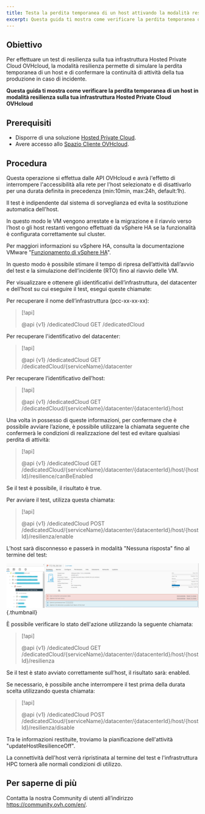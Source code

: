 ```yaml
---
title: Testa la perdita temporanea di un host attivando la modalità resilienza
excerpt: Questa guida ti mostra come verificare la perdita temporanea di un host in modalità resilienza sulla tua infrastruttura Hosted Private Cloud OVHcloud
---
```


## Obiettivo

Per effettuare un test di resilienza sulla tua infrastruttura Hosted Private Cloud OVHcloud, la modalità resilienza permette di simulare la perdita temporanea di un host e di confermare la continuità di attività della tua produzione in caso di incidente.

**Questa guida ti mostra come verificare la perdita temporanea di un host in modalità resilienza sulla tua infrastruttura Hosted Private Cloud OVHcloud**

## Prerequisiti

- Disporre di una soluzione [Hosted Private Cloud](https://www.ovhcloud.com/it/enterprise/products/hosted-private-cloud/).
- Avere accesso allo [Spazio Cliente OVHcloud](https://www.ovh.com/auth/?action=gotomanager&from=https://www.ovh.it/&ovhSubsidiary=it).

## Procedura

Questa operazione si effettua dalle API OVHcloud e avrà l'effetto di interrompere l'accessibilità alla rete per l'host selezionato e di disattivarlo per una durata definita in precedenza (min:10min, max:24h, default:1h).

Il test è indipendente dal sistema di sorveglianza ed evita la sostituzione automatica dell'host.

In questo modo le VM vengono arrestate e la migrazione e il riavvio verso l’host o gli host restanti vengono effettuati da vSphere HA se la funzionalità è configurata correttamente sul cluster.

Per maggiori informazioni su vSphere HA, consulta la documentazione VMware "[Funzionamento di vSphere HA](https://docs.vmware.com/en/VMware-vSphere/7.0/com.vmware.vsphere.avail.doc/GUID-33A65FF7-DA22-4DC5-8B18-5A7F97CCA536.html)".

In questo modo è possibile stimare il tempo di ripresa dell’attività dall’avvio del test e la simulazione dell’incidente (RTO) fino al riavvio delle VM.

Per visualizzare e ottenere gli identificativi dell’infrastruttura, del datacenter e dell’host su cui eseguire il test, esegui queste chiamate:

Per recuperare il nome dell’infrastruttura (pcc-xx-xx-xx):

> [!api]
>
> @api {v1} /dedicatedCloud GET /dedicatedCloud

Per recuperare l'identificativo del datacenter:

> [!api]
>
> @api {v1} /dedicatedCloud GET /dedicatedCloud/{serviceName}/datacenter

Per recuperare l’identificativo dell’host:

> [!api]
>
> @api {v1} /dedicatedCloud GET /dedicatedCloud/{serviceName}/datacenter/{datacenterId}/host

Una volta in possesso di queste informazioni, per confermare che è possibile avviare l’azione, è possibile utilizzare la chiamata seguente che confermerà le condizioni di realizzazione del test ed evitare qualsiasi perdita di attività:

> [!api]
>
> @api {v1} /dedicatedCloud GET /dedicatedCloud/{serviceName}/datacenter/{datacenterId}/host/{hostId}/resilience/canBeEnabled

Se il test è possibile, il risultato è true.

Per avviare il test, utilizza questa chiamata:

> [!api]
>
> @api {v1} /dedicatedCloud POST /dedicatedCloud/{serviceName}/datacenter/{datacenterId}/host/{hostId}/resilienza/enable

L’host sarà disconnesso e passerà in modalità "Nessuna risposta" fino al termine del test:

![vsphere](images/resilience_mode.png){.thumbnail}

È possibile verificare lo stato dell'azione utilizzando la seguente chiamata:

> [!api]
>
> @api {v1} /dedicatedCloud GET /dedicatedCloud/{serviceName}/datacenter/{datacenterId}/host/{hostId}/resilienza

Se il test è stato avviato correttamente sull’host, il risultato sarà: enabled.

Se necessario, è possibile anche interrompere il test prima della durata scelta utilizzando questa chiamata:

> [!api]
>
> @api {v1} /dedicatedCloud POST /dedicatedCloud/{serviceName}/datacenter/{datacenterId}/host/{hostId}/resilienza/disable

Tra le informazioni restituite, troviamo la pianificazione dell'attività "updateHostResilienceOff".

La connettività dell'host verrà ripristinata al termine del test e l'infrastruttura HPC tornerà alle normali condizioni di utilizzo.

## Per saperne di più

Contatta la nostra Community di utenti all’indirizzo <https://community.ovh.com/en/>.
